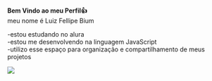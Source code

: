 **Bem Vindo ao meu Perfil👍**                           
meu nome é Luiz Fellipe Bium


-estou estudando no alura        
-estou me desenvolvendo na linguagem JavaScript          
-utilizo esse espaço para organização e compartilhamento de meus projetos

![](https://media.tenor.com/F2Yu8YbVV_MAAAAM/hello-cat.gif)
